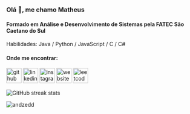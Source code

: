 ### Olá 👋, me chamo Matheus
#### Formado em Análise e Desenvolvimento de Sistemas pela FATEC São Caetano do Sul

Habilidades: Java / Python / JavaScript / C / C#


#### Onde me encontrar:
[<img src='https://cdn.jsdelivr.net/npm/simple-icons@3.0.1/icons/github.svg' alt='github' height='40'>](https://github.com/andzedd)  [<img src='https://cdn.jsdelivr.net/npm/simple-icons@3.0.1/icons/linkedin.svg' alt='linkedin' height='40'>](https://www.linkedin.com/in/matheussantoss/)  [<img src='https://cdn.jsdelivr.net/npm/simple-icons@3.0.1/icons/instagram.svg' alt='instagram' height='40'>](https://www.instagram.com/gxngnir/)  [<img src='https://cdn.jsdelivr.net/npm/simple-icons@3.0.1/icons/icloud.svg' alt='website' height='40'>](https://andzedd.github.io)  [<img src='https://cdn.jsdelivr.net/npm/simple-icons@3.0.1/icons/leetcode.svg' alt='leetcode' height='40'>](https://leetcode.com/and0xff/)  

![GitHub streak stats](https://github-readme-streak-stats.herokuapp.com/?user=andzedd)  


<p><img align="left" src="https://github-readme-stats.vercel.app/api/top-langs?username=andzedd&show_icons=true&locale=en&layout=compact" alt="andzedd" /></p>
